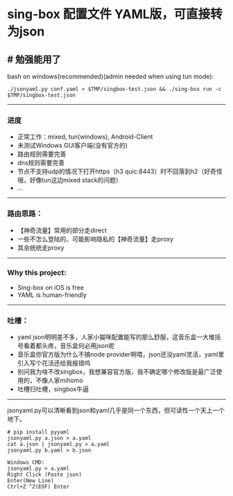 # sing-box 配置文件 YAML版，可直接转为json
## # 勉强能用了

bash on windows(recommended)(admin needed when using tun mode):
```
./jsonyaml.py conf.yaml > $TMP/singbox-test.json && ./sing-box run -c $TMP/singbox-test.json
```
---
### 进度
- 正常工作：mixed, tun(windows), Android-Client
- 未测试Windows GUI客户端(没有官方的)
- 路由规则需要完善
- dns规则需要完善
- 节点不支持udp的情况下打开https（h3 quic:8443）时不回落到h2（好奇怪哦，好像tun这边mixed stack的问题）
- ...

---
### 路由思路：
- 【神奇流量】常用的部分走direct
- 一些不怎么登陆的、可能影响隐私的【神奇流量】走proxy
- 其余统统走proxy

---
### Why this project:
- Sing-box on iOS is free
- YAML is human-friendly

---
### 吐槽：
- yaml json明明差不多，人家小猫咪配置能写的那么舒服，这音乐盒一大堆括号看着都头疼，音乐盒何必用json呢
- 音乐盒你官方版为什么不搞node provider啊喂，json还没yaml灵活，yaml里引入写个花活还给我报错呜
- 别问我为啥不改singbox，我想兼容官方版，我不确定哪个修改版是最广泛使用的，不像人家mihomo
- 吐槽归吐槽，singbox牛逼

---
jsonyaml.py可以清晰看到json和yaml几乎是同一个东西，但可读性一个天上一个地下。
```
# pip install pyyaml
jsonyaml.py a.json > a.yaml
cat a.json | jsonyaml.py > a.yaml
jsonyaml.py b.yaml > b.json

Windows CMD:
jsonyaml.py > a.yaml
Right Click (Paste json)
Enter(New Line)
Ctrl+Z ^Z(EOF) Enter
```
